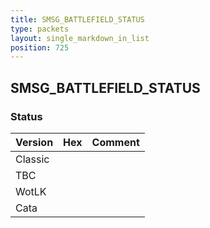 ```yaml
---
title: SMSG_BATTLEFIELD_STATUS
type: packets
layout: single_markdown_in_list
position: 725
---
```


## SMSG_BATTLEFIELD_STATUS

### Status

Version | Hex | Comment
---------- | ---------- | ---------- 
Classic |  |  
TBC |  |  
WotLK |  |  
Cata |  |  
